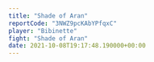 ```yaml
---
title: "Shade of Aran"
reportCode: "3NWZ9pcKAbYPfqxC"
player: "Bibinette"
fight: "Shade of Aran"
date: 2021-10-08T19:17:48.190000+00:00
---
```

